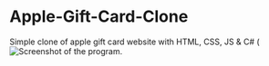 # Apple-Gift-Card-Clone
Simple clone of apple gift card website with HTML, CSS, JS &amp; C#
(![Screenshot of the program.](https://github.com/chudisoft/Apple-Gift-Card-Clone/assets/119929069/a3c8566b-fa9b-4f99-a5bc-4d44679646cf)

